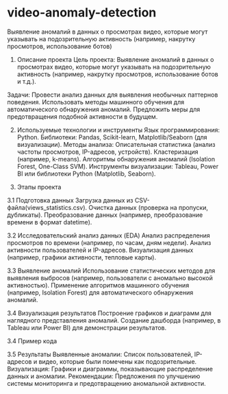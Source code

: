 # video-anomaly-detection
Выявление аномалий в данных о просмотрах видео, которые могут указывать на подозрительную активность (например, накрутку просмотров, использование ботов)
1. Описание проекта
Цель проекта: Выявление аномалий в данных о просмотрах видео, которые могут указывать на подозрительную активность (например, накрутку просмотров, использование ботов и т.д.).

Задачи:
Провести анализ данных для выявления необычных паттернов поведения.
Использовать методы машинного обучения для автоматического обнаружения аномалий.
Предложить меры для предотвращения подобной активности в будущем.

2. Используемые технологии и инструменты
Язык программирования: Python.
Библиотеки: Pandas, Scikit-learn, Matplotlib/Seaborn (для визуализации).
Методы анализа:
Описательная статистика (анализ частоты просмотров, IP-адресов, устройств).
Кластеризация (например, k-means).
Алгоритмы обнаружения аномалий (Isolation Forest, One-Class SVM).
Инструменты визуализации: Tableau, Power BI или библиотеки Python (Matplotlib, Seaborn).

3. Этапы проекта
   
3.1 Подготовка данных
Загрузка данных из CSV-файла(views_statistics.csv).
Очистка данных (проверка на пропуски, дубликаты).
Преобразование данных (например, преобразование времени в формат datetime).

3.2 Исследовательский анализ данных (EDA)
Анализ распределения просмотров по времени (например, по часам, дням недели).
Анализ активности пользователей и IP-адресов.
Визуализация данных (например, графики активности, тепловые карты).

3.3 Выявление аномалий
Использование статистических методов для выявления выбросов (например, пользователи с аномально высокой активностью).
Применение алгоритмов машинного обучения (например, Isolation Forest) для автоматического обнаружения аномалий.

3.4 Визуализация результатов
Построение графиков и диаграмм для наглядного представления аномалий.
Создание дашборда (например, в Tableau или Power BI) для демонстрации результатов.


3.4 Пример кода

3.5 Результаты
Выявленные аномалии: Список пользователей, IP-адресов и видео, которые были помечены как подозрительные.
Визуализация: Графики и диаграммы, показывающие распределение данных и аномалии.
Рекомендации: Предложения по улучшению системы мониторинга и предотвращению аномальной активности.
